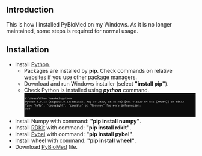 ## Introduction
This is how I installed PyBioMed on my Windows. As it is no longer maintained, some steps is required for normal usage.
## Installation
- Install [Python](https://www.python.org/downloads/release/python-3913).
    - Packages are installed by **pip**. Check commands on relative websites if you use other package managers.
    - Download and run Windows installer (select **"install pip"**).
    - Check Python is installed using ***python*** command.
    ![123](/img/1.png)
- Install Numpy with command: **"pip install numpy"**.
- Install [RDKit](https://www.rdkit.org/) with command: **"pip install rdkit"**.
- Install [Pybel](http://openbabel.org/docs/current/UseTheLibrary/PythonInstall.html) with command: **"pip install pybel"**.
- Install wheel with command: **"pip install wheel"**.
- Download [PyBioMed](https://codeload.github.com/gadsbyfly/PyBioMed/zip/refs/heads/master) file.
